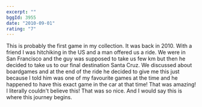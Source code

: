 ```yaml
---
excerpt: ""
bggId: 3955
date: "2010-09-01"
rating: "7"
---
```


This is probably the first game in my collection. It was back in 2010. With a friend I was hitchiking in the US and a man offered us a ride.
We were in San Francisco and the guy was supposed to take us few km but then he decided to take us to our final destination Santa Cruz. We discussed about boardgames and at the end of the ride he decided to give me this just because I told him was one of my favourite games at the time and he happened to have this exact game in the car at that time! That was amazing! I literally couldn't believe this! That was so nice. And I would say this is where this journey begins.
